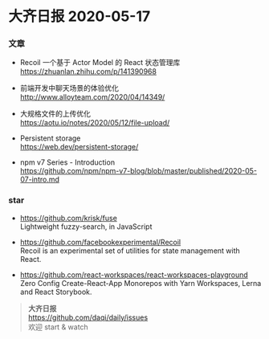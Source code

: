 # 大齐日报 2020-05-17

### 文章

- Recoil 一个基于 Actor Model 的 React 状态管理库  
  https://zhuanlan.zhihu.com/p/141390968

- 前端开发中聊天场景的体验优化  
  http://www.alloyteam.com/2020/04/14349/

- 大规格文件的上传优化  
  https://aotu.io/notes/2020/05/12/file-upload/

- Persistent storage  
  https://web.dev/persistent-storage/

- npm v7 Series - Introduction  
  https://github.com/npm/npm-v7-blog/blob/master/published/2020-05-07-intro.md

### star

- https://github.com/krisk/fuse  
  Lightweight fuzzy-search, in JavaScript

- https://github.com/facebookexperimental/Recoil  
  Recoil is an experimental set of utilities for state management with React.

- https://github.com/react-workspaces/react-workspaces-playground  
  Zero Config Create-React-App Monorepos with Yarn Workspaces, Lerna and React Storybook.

> **大齐日报**  
> https://github.com/daqi/daily/issues  
> 欢迎 start & watch
